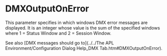 # DMXOutputOnError

This parameter specifies in which windows DMX error messages are displayed. It is an integer whose value is the sum of the specified windows where 1 = Status Window and 2 = Session Window.

See also [DMX messages should go to](../../The APL Environment/Configuration Dialog Help_DMX Tab.htm#DMXOutputOnError).
